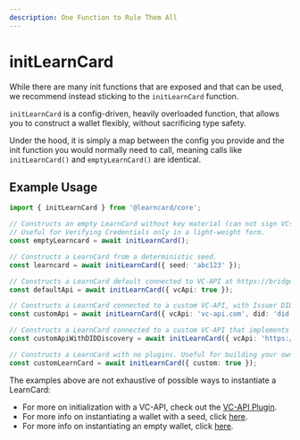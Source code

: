 ```yaml
---
description: One Function to Rule Them All
---
```


# initLearnCard

While there are many init functions that are exposed and that can be used, we recommend instead sticking to the `initLearnCard` function.

`initLearnCard` is a config-driven, heavily overloaded function, that allows you to construct a wallet flexibly, without sacrificing type safety.

Under the hood, it is simply a map between the config you provide and the init function you would normally need to call, meaning calls like `initLearnCard()` and `emptyLearnCard()` are identical.

## Example Usage

```typescript
import { initLearnCard } from '@learncard/core';

// Constructs an empty LearnCard without key material (can not sign VCs). 
// Useful for Verifying Credentials only in a light-weight form.
const emptyLearncard = await initLearnCard();

// Constructs a LearnCard from a deterministic seed. 
const learncard = await initLearnCard({ seed: 'abc123' });

// Constructs a LearnCard default connected to VC-API at https://bridge.learncard.com for handling signing
const defaultApi = await initLearnCard({ vcApi: true });

// Constructs a LearnCard connected to a custom VC-API, with Issuer DID specified.
const customApi = await initLearnCard({ vcApi: 'vc-api.com', did: 'did:key:123' });

// Constructs a LearnCard connected to a custom VC-API that implements /did discovery endpoint.
const customApiWithDIDDiscovery = await initLearnCard({ vcApi: 'https://bridge.learncard.com' });

// Constructs a LearnCard with no plugins. Useful for building your own bespoke LearnCard
const customLearnCard = await initLearnCard({ custom: true });
```

The examples above are not exhaustive of possible ways to instantiate a LearnCard:

* For more on initialization with a VC-API, check out the [VC-API Plugin](../plugins/official-plugins/vc-api.md).&#x20;
* For more info on instantiating a wallet with a seed, click [here](learncardfromseed.md).
* For more info on instantiating an empty wallet, click [here](emptylearncard.md).&#x20;
